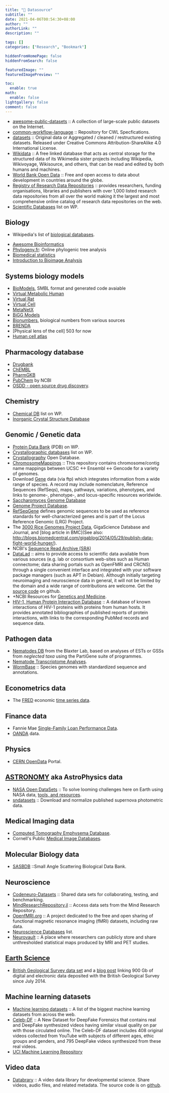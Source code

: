 ```yaml
---
title: "🔖 Datasource"
subtitle: ""
date: 2021-04-06T00:54:30+08:00
author: ""
authorLink: ""
description: ""

tags: []
categories: ["Research", "Bookmark"]

hiddenFromHomePage: false
hiddenFromSearch: false

featuredImage: ""
featuredImagePreview: ""

toc:
  enable: true
math:
  enable: false
lightgallery: false
comment: false
---
```


<!--more-->

+ [awesome-public-datasets](https://github.com/caesar0301/awesome-public-datasets) :: A collection of large-scale public datasets on the Internet.
+ [common-workflow-language](https://github.com/common-workflow-language/common-workflow-language) :: Repository for CWL Specfications.
+ [datasets](https://github.com/ali-ce/datasets) :: Original data or Aggregated / cleaned / restructured existing datasets. Released under Creative Commons Attribution-ShareAlike 4.0 International License.
+ [Wikidata](https://www.wikidata.org/) :: A free linked database that acts as central storage for the structured data of its Wikimedia sister projects including Wikipedia, Wikivoyage, Wikisource, and others, that can be read and edited by both humans and machines.
+ [World Bank Open Data](http://data.worldbank.org) :: Free and open access to data about development in countries around the globe.
+ [Registry of Research Data Repositories](http://www.re3data.org/) :: provides researchers, funding organisations, libraries and publishers with over 1,000 listed research data repositories from all over the world making it the largest and most comprehensive online catalog of research data repositories on the web.
+ [Scientific Databases](http://en.wikipedia.org/wiki/Category:Scientific_databases) list on WP.


## Biology

+ Wikipedia's list of [biological databases](https://en.wikipedia.org/wiki/List_of_biological_databases).
- [Awesome Bioinformatics](https://github.com/danielecook/Awesome-Bioinformatics#readme)
- [Phylogeny.fr](http://www.phylogeny.fr/): Online phylogenic tree analysis
- [Biomedical statistics](https://wangcc.me/LSHTMlearningnote/)
- [Introduction to Bioimage Analysis](https://www.ibiology.org/techniques/introduction-to-bioimage-analysis/)

## Systems biology models

- [BioModels](https://www.ebi.ac.uk/biomodels/), SMBL format and generated code avaiable
- [Virtual Metabolic Human](https://www.vmh.life)
- [Virtual Rat](https://www.virtualrat.org)
- [Virtual Cell](https://vcell.org)
- [MetaNetX](https://www.metanetx.org/)
- [BiGG Models](http://bigg.ucsd.edu/)
- [Bionumbers](https://bionumbers.hms.harvard.edu/search.aspx), biological numbers from various sources
- [BRENDA](https://www.brenda-enzymes.org/)
- [Physical lens of the cell] 503 for now
- [Human cell atlas](https://data.humancellatlas.org/)

## Pharmacology database

- [Drugbank](https://www.drugbank.ca/releases/latest)
- [ChEMBL](https://www.ebi.ac.uk/chembl/)
- [PharmGKB](https://www.pharmgkb.org/)
- [PubChem](https://pubchem.ncbi.nlm.nih.gov/) by NCBI
- [OSDD - open source drug discovery](http://www.osdd.net/).

## Chemistry
+ [Chemical DB](http://en.wikipedia.org/wiki/Category:Chemical_databases) list on WP.
+ [Inorganic Crystal Structure Database](http://en.wikipedia.org/wiki/Inorganic_Crystal_Structure_Database)

## Genomic / Genetic data

+ [Protein Data Bank](http://en.wikipedia.org/wiki/Protein_Data_Bank) (PDB) on WP.
+ [Crystallographic databases](http://en.wikipedia.org/wiki/Category:Crystallographic_databases) list on WP.
+ [Crystallography](http://www.crystallography.net/) Open Database.
+ [ChromosomeMappings](https://github.com/dpryan79/ChromosomeMappings) :: This repository contains chromosome/contig name mappings between UCSC <-> Ensembl <-> Gencode for a variety of genomes.
+ Download [Gene](https://www.ncbi.nlm.nih.gov/gene) data (via ftp) which integrates information from a wide range of species. A record may include nomenclature, Reference Sequences (RefSeqs), maps, pathways, variations, phenotypes, and links to genome-, phenotype-, and locus-specific resources worldwide.
+ [Saccharomyces Genome Database](https://secure.wikimedia.org/wikipedia/en/wiki/Saccharomyces_Genome_Database)
+ [Genome Project Database](https://www.ncbi.nlm.nih.gov/bioproject).
+ [RefSeqGene](https://www.ncbi.nlm.nih.gov/refseq/rsg/) defines genomic sequences to be used as reference standards for well-characterized genes and is part of the Locus Reference Genomic (LRG) Project.
+ The [3000 Rice Genomes Project Data](http://dx.doi.org/10.5524/200001), GigaScience Database and Journal, and [blog article in BMC](See also: http://blogs.biomedcentral.com/gigablog/2014/05/29/publish-data-fight-world-hunger/).
+ NCBI's [Sequence Read Archive (SRA)](http://www.ncbi.nlm.nih.gov/sra)
+ [DataLad](http://datalad.org) :: aims to provide access to scientific data available from various sources (e.g. lab or consortium web-sites such as Human connectome; data sharing portals such as OpenFMRI and CRCNS) through a single convenient interface and integrated with your software package managers (such as APT in Debian). Although initially targeting neuroimaging and neuroscience data in general, it will not be limited by the domain and a wide range of contributions are welcome. Get the [source code](https://github.com/datalad) on github.
+ +NCBI Resources for [Genetics and Medicine](https://www.ncbi.nlm.nih.gov/guide/genetics-medicine/).
+ [HIV-1, Human Protein Interaction Database](http://www.ncbi.nlm.nih.gov/genome/viruses/retroviruses/hiv-1/interactions/) :: A database of known interactions of HIV-1 proteins with proteins from human hosts. It provides annotated bibliographies of published reports of protein interactions, with links to the corresponding PubMed records and sequence data.

## Pathogen data

+ [Nematodes DB](http://www.nematodes.org/bioinformatics/databases.shtml) from the Blaxter Lab, based on analyses of ESTs or GSSs from _neglected taxa_ using the PartiGene suite of programmes.
+ [Nematode Transcriptome Analyses](http://www.nematodes.org/nembase4/).
+ [WormBase](http://www.wormbase.org/species/all#0--10) :: Species genomes with standardized sequence and annotations.

## Econometrics data

+ The [FRED](https://en.wikipedia.org/wiki/Federal_Reserve_Economic_Data) economic [time series data](https://research.stlouisfed.org/fred2/).

## Finance data

* Fannie Mae [Single-Family Loan Performance Data](http://www.fanniemae.com/portal/funding-the-market/data/loan-performance-data.html).
* [OANDA](http://www.oanda.com/) data.

## Physics

+ [CERN OpenData](http://opendata.cern.ch/) Portal.

## [ASTRONOMY](https://en.wikipedia.org/wiki/Category:Astronomy) aka AstroPhysics data

+ [NASA Open DataSets](https://open.nasa.gov/) :: To solve looming challenges here on Earth using NASA data, [tools, and resources](https://github.com/nasa).
+ [sndatasets](https://github.com/kbarbary/sndatasets) :: Download and normalize published supernova photometric data.

## Medical Imaging data

+ [Computed Tomography Emphysema Database](http://image.diku.dk/emphysema_database/).
+ Cornell's Public [Medical Image Databases](http://www.via.cornell.edu/databases/).

## Molecular Biology data

+ [SASBDB](http://www.sasbdb.org/) ::Small Angle Scattering Biological Data Bank.

## Neuroscience

+ [Codeneuro-Datasets](https://github.com/codeneuro/datasets) :: Shared data sets for collaborating, testing, and benchmarking.
+ [MindResearchRepository.jl](https://github.com/dmbates/MindResearchRepository.jl) :: Access data sets from the Mind Research Repository.
+ [OpenfMRI.org](https://openfmri.org) :: A project dedicated to the free and open sharing of functional magnetic resonance imaging (fMRI) datasets, including raw data.
+ [Neuroscience Databases](http://en.wikipedia.org/wiki/List_of_neuroscience_databases) list.
+ [Neurovault](http://neurovault.org/) :: A place where researchers can publicly store and share unthresholded statistical maps produced by MRI and PET studies.


## [Earth Science](https://en.wikipedia.org/wiki/Outline_of_Earth_sciences)

+ [British Geological Survey data set](http://www.bgs.ac.uk/) and a [blog post](http://britgeopeople.blogspot.de/2016/08/our-new-data-search-applicationby-lorna.html) linking 900 Gb of digital and electronic data deposited with the British Geological Survey since July 2014.

## Machine learning datasets

+ [Machine learning datasets](https://www.datasetlist.com/) :: A list of the biggest machine learning datasets from across the web.
+ [Celeb-DF](http://www.cs.albany.edu/~lsw/celeb-deepfakeforensics.html) :: A New Dataset for DeepFake Forensics that contains real and DeepFake synthesized videos having similar visual quality on par with those circulated online. The Celeb-DF dataset includes 408 original videos collected from YouTube with subjects of different ages, ethic groups and genders, and 795 DeepFake videos synthesized from these real videos.
+ [UCI Machine Learning Repository](http://archive.ics.uci.edu/ml/)

## Video data

+ [Databrary](https://nyu.databrary.org) :: A video data library for developmental science. Share videos, audio files, and related metadata. The source code is on [github](https://nyu.databrary.org).
